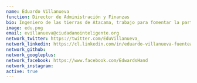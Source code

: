 ```yaml
---
name: Eduardo Villanueva
function: Director de Administración y Finanzas
bio: Ingeniero de las tierras de Atacama, trabajo para fomentar la participación y articulación de proyectos colectivos. Camino pensando en campañas y pongo música a todo lo que miro.
image: edu.png
email: evillanueva@ciudadanointeligente.org
network_twitter: https://twitter.com/EduVillanueva_
network_linkedin: https://cl.linkedin.com/in/eduardo-villanueva-fuentealba-876317b7
network_github:
network_googleplus:
network_facebook: https://www.facebook.com/EdwardsHand
network_instagram:
active: true
---
```

